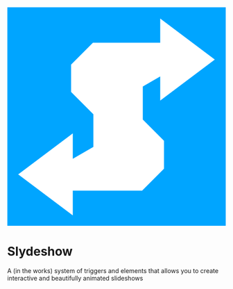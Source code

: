 ![Logo](./logo/logomark.png)

# Slydeshow
A (in the works) system of triggers and elements that allows you to create interactive and beautifully animated slideshows
